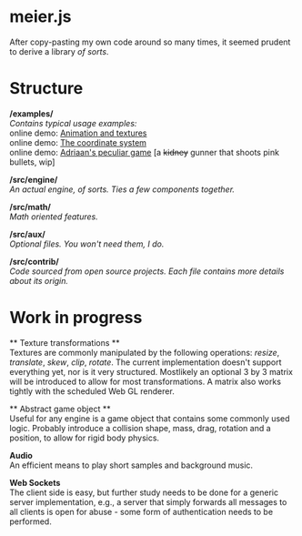 meier.js
========

After copy-pasting my own code around so many times, it seemed prudent to  derive a library *of sorts*.

Structure
=========

**/examples/**
*<br>Contains typical usage examples:*
<br> online demo: [Animation and textures](http://gerjo.github.io/meier.js/examples/helloworld/helloworld.html)
<br> online demo: [The coordinate system](http://gerjo.github.io/meier.js/examples/grid/grid.html)
<br> online demo: [Adriaan's peculiar game](http://gerjo.github.io/meier.js/examples/countermoon/game.html) [a <s>kidney</s> gunner that shoots pink bullets, wip]

**/src/engine/** 
<br>*An actual engine, of sorts. Ties a few components together.*

**/src/math/**
<br>*Math oriented features.*

**/src/aux/**
<br>*Optional files. You won't need them, I do.*

**/src/contrib/**
<br>*Code sourced from open source projects. Each file contains more details about its origin.*



Work in progress
==========
** Texture transformations **
<br> Textures are commonly manipulated by the following operations: _resize_, _translate_, _skew_, _clip_, _rotate_. The current implementation doesn't support everything yet, nor is it very structured. Mostlikely an optional 3 by 3 matrix will be introduced to allow for most transformations. A matrix also works tightly with the scheduled Web GL renderer.

** Abstract game object **
<br>Useful for any engine is a game object that contains some commonly used logic. Probably introduce a collision shape, mass, drag, rotation and a position, to allow for rigid body physics.

**Audio**
<br>An efficient means to play short samples and background music.


**Web Sockets**
<br>The client side is easy, but further study needs to be done for a generic server implementation, e.g., a server that simply forwards all messages to all clients is open for abuse - some form of authentication needs to be performed.